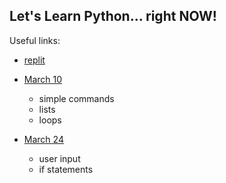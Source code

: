## Let's Learn Python... right NOW!

Useful links:
- [replit](http://replit.com)

- [March 10](./march10.md)
    - simple commands
    - lists
    - loops

- [March 24](./march24.md)
    - user input
    - if statements

